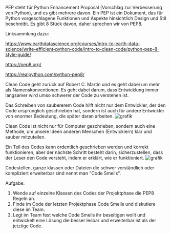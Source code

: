 PEP steht für Python Enhancement Proposal (Vorschlag zur Verbesserung von Python), und es gibt mehrere davon. 
Ein PEP ist ein Dokument, das für Python vorgeschlagene Funktionen und Aspekte hinsichtlich Design und Stil beschreibt. Es gibt 8 Stück davon, daher sprechen wir von PEP8.

Linksammlung dazu:

https://www.earthdatascience.org/courses/intro-to-earth-data-science/write-efficient-python-code/intro-to-clean-code/python-pep-8-style-guide/

https://pep8.org/

https://realpython.com/python-pep8/

Clean Code geht zurück auf Robert C. Martin und es geht dabei um mehr als Namenskonventionen. Es geht dabei darum, dass Entwicklung immer langsamer wird umso schwerer der Code zu verstehen ist. 

Das Schreiben von saubererem Code hilft nicht nur dem Entwickler, der den Code ursprünglich geschrieben hat, sondern ist auch für andere Entwickler von enormer Bedeutung, die später daran arbeiten.
![grafik](https://user-images.githubusercontent.com/57789413/189051194-c8d1ad28-43df-437f-a7fb-093e001daeed.png)

Clean Code ist nicht nur für Computer geschrieben, sondern auch eine Methode, um unsere Ideen anderen Menschen (Entwicklern) klar und sauber mitzuteilen. 

Ein Teil des Codes kann ordentlich geschrieben werden und korrekt funktionieren, aber der nächste Schritt besteht darin, sicherzustellen, dass der Leser den Code versteht, indem er erklärt, wie er funktioniert.
![grafik](https://user-images.githubusercontent.com/57789413/189051112-9c1af4d6-1369-4221-9759-7911de7e2e09.png)

Codestellen, ganze klassen oder Dateien die schwer verständlich oder kompliziert erweiterbar sind nennt man "Code Smells".

Aufgabe: 
1. Wende auf einzelne Klassen des Codes der Projektphase die PEP8 Regeln an.
2. Finde im Code der letzten Projektphase Code Smells und diskutiere diese im Team.
3. Legt im Team fest welche Code Smells ihr beseitigen wollt und entwickelt eine Lösung die besser lesbar und erweiterbar ist als der jetztige Code.
